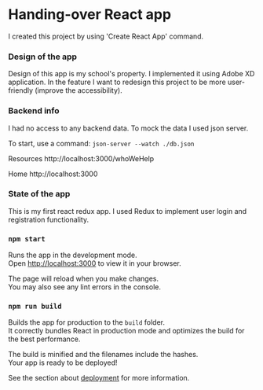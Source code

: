 # Handing-over React app

I created this project by using 'Create React App' command. 

### Design of the app

Design of this app is my school's property. I implemented it using Adobe XD application. In the feature I want to redesign this project to be more user-friendly (improve the accessibility). 

### Backend info

I had no access to any backend data. To mock the data I used json server. 

To start, use a command: `json-server --watch ./db.json`

Resources
http://localhost:3000/whoWeHelp

Home
http://localhost:3000

### State of the app

This is my first react redux app. I used Redux to implement user login and registration functionality. 

### `npm start`

Runs the app in the development mode.\
Open [http://localhost:3000](http://localhost:3001) to view it in your browser.

The page will reload when you make changes.\
You may also see any lint errors in the console.

### `npm run build`

Builds the app for production to the `build` folder.\
It correctly bundles React in production mode and optimizes the build for the best performance.

The build is minified and the filenames include the hashes.\
Your app is ready to be deployed!

See the section about [deployment](https://facebook.github.io/create-react-app/docs/deployment) for more information.

